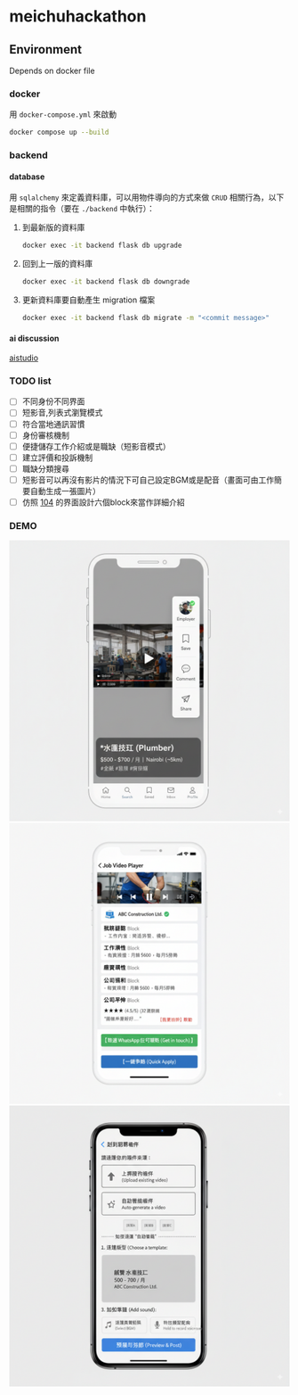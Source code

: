 # meichuhackathon

## Environment

Depends on docker file

### docker

用 `docker-compose.yml` 來啟動
```bash
docker compose up --build
```

### backend

#### database

用 `sqlalchemy` 來定義資料庫，可以用物件導向的方式來做 `CRUD` 相關行為，以下是相關的指令（要在 `./backend` 中執行）：

1. 到最新版的資料庫
    ```bash
    docker exec -it backend flask db upgrade
    ```
2. 回到上一版的資料庫
    ```bash
    docker exec -it backend flask db downgrade
    ```
3. 更新資料庫要自動產生 migration 檔案
    ```bash
    docker exec -it backend flask db migrate -m "<commit message>"
    ```

#### ai discussion
[aistudio](https://aistudio.google.com/app/prompts?state=%7B%22ids%22:%5B%2210S6IUUipwQ_8piAc-YjcDdZf9HNw9pSv%22%5D,%22action%22:%22open%22,%22userId%22:%22117184502395428158266%22,%22resourceKeys%22:%7B%7D%7D&usp=sharing)

### TODO list
-   [ ] 不同身份不同界面
-   [ ] 短影音,列表式瀏覽模式
-   [ ] 符合當地通訊習慣
-   [ ] 身份審核機制
-   [ ] 便捷儲存工作介紹或是職缺（短影音模式）
-   [ ] 建立評價和投訴機制
-   [ ] 職缺分類搜尋
-   [ ] 短影音可以再沒有影片的情況下可自己設定BGM或是配音（畫面可由工作簡要自動生成一張圖片）
-   [ ] 仿照 [104](https://www.104.com.tw/job/3v4x8?jobsource=index_job) 的界面設計六個block來當作詳細介紹

### DEMO
![alt text](<Generated Image September 19, 2025 - 11_34PM.png>)
![alt text](image.png)
![alt text](image-1.png)